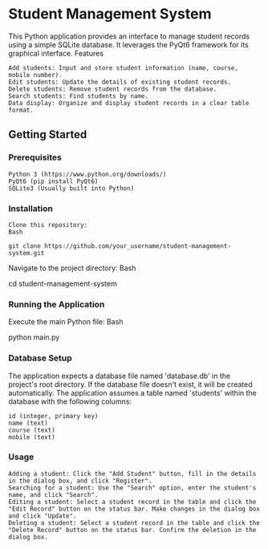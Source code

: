 # Student Management System

This Python application provides an interface to manage student records using a simple SQLite database. It leverages the PyQt6 framework for its graphical interface.
Features

    Add students: Input and store student information (name, course, mobile number).
    Edit students: Update the details of existing student records.
    Delete students: Remove student records from the database.
    Search students: Find students by name.
    Data display: Organize and display student records in a clear table format.

## Getting Started
### Prerequisites

    Python 3 (https://www.python.org/downloads/)
    PyQt6 (pip install PyQt6)
    SQLite3 (Usually built into Python)

### Installation

    Clone this repository:
    Bash

    git clone https://github.com/your_username/student-management-system.git


Navigate to the project directory:
Bash

cd student-management-system


### Running the Application

Execute the main Python file:
Bash

python main.py 

### Database Setup

The application expects a database file named 'database.db' in the project's root directory.
If the database file doesn't exist, it will be created automatically.
The application assumes a table named 'students' within the database with the following columns:
    
    id (integer, primary key)
    name (text)
    course (text)
    mobile (text)

### Usage

    Adding a student: Click the "Add Student" button, fill in the details in the dialog box, and click "Register".
    Searching for a student: Use the "Search" option, enter the student's name, and click "Search".
    Editing a student: Select a student record in the table and click the "Edit Record" button on the status bar. Make changes in the dialog box and click "Update".
    Deleting a student: Select a student record in the table and click the "Delete Record" button on the status bar. Confirm the deletion in the dialog box.

